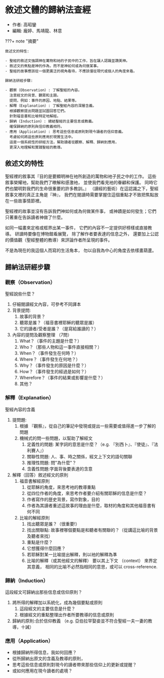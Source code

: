 # 敘述⽂體的歸納法查經

- 作者: 高昭鑾
- 編輯: 龐婷、馬靖龍、林意

???+ note "摘要"

    敘述⽂的特性:

    - 聖經的敘述文強調神在萬物和祂的子民中的工作，旨在讓人認識並讚美神。
    - 敘述文的焦點是神的作為，而不是神如何或為何做某事。
    - 聖經的故事應該從一個更廣泛的視角看待，不應該僅從現代或個人的角度來看。

    歸納法研經步驟:

    - 觀察（Observation）: 了解聖經的內容。
      注意經文的背景、聽眾和主題。
      提問，例如：事件的原因、地點、結果等。
    - 解釋（Explanation）: 了解聖經內容的深層含義。
      根據觀察提出問題並試圖回答它們。
      針對福音書和比喻特定地解經。
    - 歸納（Induction）: 總結聖經的主要信息或教義。
      確保歸納的原則與信仰教義相符。
    - 應用（Application）: 思考這些信息或原則對現今讀者的信仰意義。
      考慮如何將這些原則應用於現實生活中。
      這是一個系統性的研經方法，幫助讀者從觀察、解釋、歸納到應用，
      更深入地理解和實踐聖經的教導。

## 敘述⽂的特性

聖經裡的敘事其『⽬的是要顯明神在衪所創造的萬物和衪⼦民之中的工作。
這些敘事榮耀衪，幫助我們了暸解和感激衪，
並使我們看見衪的眷顧和保護。
同時它們也闡明對我們的生命很重要的許多教訓。』
（讀經的藝術）在這認識之下，聖經敘事⽂裡的真正主⻆是『神』，
我們在閱讀時需要掌握住這個重點才不致把焦點放在⼀些故事情節裡。

聖經裡的故事並沒有告訴我們神如何或為何做某件事，
或神蹟是如何發生；它們只著重在告訴讀者神做了什麼。

如同⼀幅畫來定格或框界出某⼀事件，
它們的內容不⼀定提供好榜樣或直接教導。
研讀時要像在博物館看展覽，
除了解作者要表達的信息之外，
還要加上公認的價值觀（聖經整體的教導）來評論作者所呈現的事件。

不是為現在的我這個人⽽寫的⽣活⻆本，
勿以自我為中心的⻆度去依樣畫葫蘆。

## 歸納法研經步驟

### 觀察（Observation）

聖經說些什麼？

1. 仔細閱讀經文內容，可參考不同譯本
2. 背景提問:
    1. 故事的背景？
    2. 聽眾是誰？（福⾳書裡耶穌的聽眾是誰）
    3. 它的讀者/受者是誰？（是寫給誰讀的？）
3. 內容的提問及觀察整理 （7問）
    1. What？（事件的主題是什麼？）
    2. Who？（那些⼈物和這⼀事件直接相關？）
    3. When？（事件發⽣在何時？）
    4. Where？（事件發生在何地？）
    5. Why？（事件發⽣的原因是什麼？）
    6. How？（事件發生的經過是如何？）
    7. Wherefore？（事件的結果或影響是什麼？）
    8. 其他？

### 解釋（Explanation）

聖經內容的含義

1. 提問題:
    1. 根據 『觀察』，從⾃己的筆記中發現或提出一些需要或值得進一步了解的問題
    2. 機械式的問一些問題，以幫助了解經⽂
        1. 定義性的問題: 某字詞的意思是什麼？（e.g. 『別⻄⼘』、『使徒』、『法利賽人』）
        2. 關聯性問題: 人、事、時之關係，經⽂上下文的語句關聯
        3. 推理性問題: 問"為什麼"？
        4. 含義性問題:字⾯背後要表達的含意
2. 解釋（回答）敘述經⽂的原則
    1. 福⾳書解經原則
        1. 從耶穌的⻆度，來思考衪的教導重點
        2. 從四位作者的角度，來思考作者要介紹有關耶穌的信息是什麼？
        3. 作者寫作的歴史背景，寫作對象，⽬的
        4. 作者為其讀者重述這故事的理由是什麼，取材的⻆度和其他福⾳書有何不同
    2. ⽐喻的解經原則
        1. 找出聽眾是誰？（很重要!）
        2. 找出關聯點: 故事裡哪個要點是和聽者有關聯的？（從講這⽐喻的背景及聽者來找）
        3. 重點是什麼？
        4. 它想獲得什麼回應？
        5. 若耶穌對某⼀比喻提出解釋，則以衪的解釋為凖
        6. 比喻的解釋（或其他經⽂的解釋） 要以其上下⽂ （context） 來界定其意義，
相同的比喻不必然指相同的意思，或可以 cross-reference.

### 歸納（Induction）

這段經⽂可歸納出那些信息或信仰原則？

1. 將所得的解釋加以系統化，成為幾個要點或原則
    1. 這段經⽂的主要信息是什麼？
    2. 根據經⽂的重點整理出作者所要教導的信息或原則
2. 歸納的原則:合於信仰教義 （e.g. 亞伯拉罕娶妾並不符合聖經⼀夫⼀妻的教導，十誡）

### 應⽤（Application）

- 根據歸納所得信息，我如何回應？
- 從所歸納出原⽂的含義及教導的原則，
- 思考這些信息或原則對現今的讀者帶來那些信仰上的更新或提醒？
- 或如何應用在現今讀者的處境？
